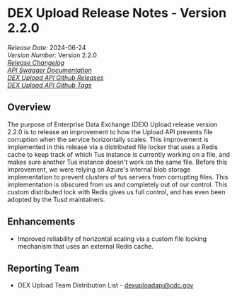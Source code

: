 # DEX Upload Release Notes - Version 2.2.0

*Release Date:* 2024-06-24  <br/>
*Version Number:* Version 2.2.0  <br/>
*[Release Changelog](https://github.com/CDCgov/data-exchange-upload/blob/main/CHANGELOG.md)*  <br/>
*[API Swagger Documentation](https://cdcgov.github.io/data-exchange-upload/)* <br/>
*[DEX Upload API Github Releases](https://github.com/CDCgov/data-exchange-upload/releases)* <br/>
*[DEX Upload API Github Tags](https://github.com/CDCgov/data-exchange-upload/tags)*

## Overview
The purpose of Enterprise Data Exchange (DEX) Upload release version 2.2.0 is to release an improvement to how the Upload API prevents file corruption when the service horizontally scales.  This improvement is implemented in this release via a distributed file locker that uses a Redis cache to keep track of which Tus instance is currently working on a file, and makes sure another Tus instance doesn't work on the same file.  Before this improvement, we were relying on Azure's internal blob storage implementation to prevent clusters of tus servers from corrupting files.  This implementation is obscured from us and completely out of our control.  This custom distributed lock with Redis gives us full control, and has even been adopted by the Tusd maintainers.

## Enhancements
- Improved reliability of horizontal scaling via a custom file locking mechanism that uses an external Redis cache.

## Reporting Team
- DEX Upload Team Distribution List - dexuploadapi@cdc.gov